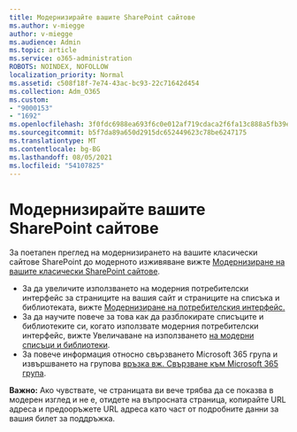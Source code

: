 ```yaml
---
title: Модернизирайте вашите SharePoint сайтове
ms.author: v-miegge
author: v-miegge
ms.audience: Admin
ms.topic: article
ms.service: o365-administration
ROBOTS: NOINDEX, NOFOLLOW
localization_priority: Normal
ms.assetid: c508f18f-7e74-43ac-bc93-22c71642d454
ms.collection: Adm_O365
ms.custom:
- "9000153"
- "1692"
ms.openlocfilehash: 3f0fdc6988ea693f6c0e012af719cdaca2f6fa13c888a5fb39e35387e1a820e7
ms.sourcegitcommit: b5f7da89a650d2915dc652449623c78be6247175
ms.translationtype: MT
ms.contentlocale: bg-BG
ms.lasthandoff: 08/05/2021
ms.locfileid: "54107825"
---
```

# <a name="modernize-your-sharepoint-sites"></a>Модернизирайте вашите SharePoint сайтове

За поетапен преглед на модернизирането на вашите класически сайтове SharePoint до модерното изживяване вижте [Модернизиране на вашите класически SharePoint сайтове](https://docs.microsoft.com/sharepoint/dev/transform/modernize-classic-sites).

* За да увеличите използването на модерния потребителски интерфейс за страниците на вашия сайт и страниците на списъка и библиотеката, вижте [Модернизиране на потребителския интерфейс.](https://docs.microsoft.com/sharepoint/dev/transform/modernize-userinterface)
* За да научите повече за това как да разблокирате списъците и библиотеките си, когато използвате модерния потребителски интерфейс, вижте Увеличаване на използването [на модерни списъци и библиотеки](https://docs.microsoft.com/sharepoint/dev/transform/modernize-userinterface-lists-and-libraries).
* За повече информация относно свързването Microsoft 365 група и извършването на групова [връзка вж. Свързване към Microsoft 365 група](https://docs.microsoft.com/sharepoint/dev/transform/modernize-connect-to-office365-group).

**Важно:** Ако чувствате, че страницата ви вече трябва да се показва в модерен изглед и не е, отидете на въпросната страница, копирайте URL адреса и предооръжете URL адреса като част от подробните данни за вашия билет за поддръжка.
